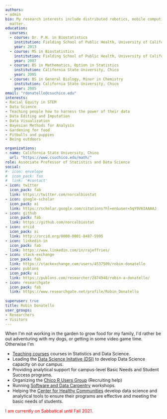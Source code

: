 ```yaml
---
authors:
- admin
bio: My research interests include distributed robotics, mobile computing and programmable
  matter.
education:
  courses:
  - course: Dr. P.H. in Biostatistics
    institution: Fielding School of Public Health, University of California, Los Angeles
    year: 2013
  - course: MS in Biostatistics
    institution: Fielding School of Public Health, University of California, Los Angeles
    year: 2007
  - course: BS in Mathematics, Option in Statistics
    institution: California State University, Chico
    year: 2005
  - course: BS in General Biology, Minor in Chemistry
    institution: California State University, Chico
    year: 2005
email: "rdonatello@csuchico.edu"
interests:
- Racial Equity in STEM
- Data Science
- Teaching people how to harness the power of their data
- Data Editing and Imputation
- Data Visualization
- Bayesian Methods for Analysis
- Gardening for food
- Pitbulls and puppies
- Being outdoors

organizations:
- name: California State University, Chico
  url: "https://www.csuchico.edu/math/"
role: Associate Professor of Statistics and Data Science
social:
#- icon: envelope
#  icon_pack: fas
#  link: '#contact'
- icon: twitter
  icon_pack: fab
  link: https://twitter.com/norcalbiostat
- icon: google-scholar
  icon_pack: ai
  link: https://scholar.google.com/citations?hl=en&user=5qY9V6IAAAAJ
- icon: github
  icon_pack: fab
  link: https://github.com/norcalbiostat
- icon: orcid
  icon_pack: ai
  link: http://orcid.org/0000-0001-8487-5995
- icon: linkedin-in
  icon_pack: fab
  link: https://www.linkedin.com/in/rajeffries/
- icon: stack-exchange
  icon_pack: fab
  link: https://stackexchange.com/users/4537509/robin-donatello
- icon: publons
  icon_pack: ai
  link: https://publons.com/researcher/2874948/robin-a-donatello/
- icon: researchgate
  icon_pack: fab
  link: https://www.researchgate.net/profile/Robin_Donatello
  
superuser: true
title: Robin Donatello
user_groups:
- Researchers
- Visitors
---
```



When I'm not working in the garden to grow food for my family, I'd rather be out adventuring with my dogs, or getting in some video game time. Otherwise I'm

* [Teaching courses](/courses) courses in Statistics and Data Science.
* Leading the [Data Science Initative (DSI)](http://datascience.csuchico.edu) to develop Data Science capacity on our campus.
* Providing analytical support for campus-level Basic Needs and Student Success programs.    
* Organizing the [Chico R Users Group](https://www.meetup.com/Chico-R-Users-Group/) (Recruiting help)
* Running [Software and Data Carpentry](https://carpentries.org/) workshops. 
* Helping the [Center for Healthy Communities](https://www.csuchico.edu/chc/) develop data science and analytical tools to ensure their programs are effective and meeting the basic needs of students. 

<span style="color:red">I am currently on Sabbatical until Fall 2021.</span>

<!---
<span style="color:red">Current student looking for your [class page](#teaching)? </span>
--->

